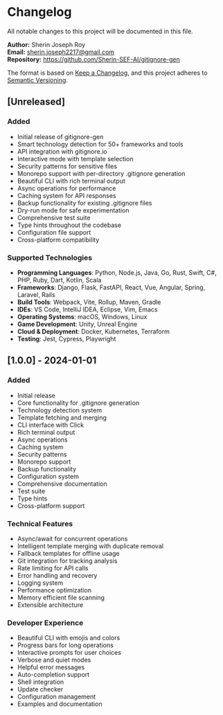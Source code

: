 # Changelog

All notable changes to this project will be documented in this file.

**Author:** Sherin Joseph Roy  
**Email:** sherin.joseph2217@gmail.com  
**Repository:** https://github.com/Sherin-SEF-AI/gitignore-gen

The format is based on [Keep a Changelog](https://keepachangelog.com/en/1.0.0/),
and this project adheres to [Semantic Versioning](https://semver.org/spec/v2.0.0.html).

## [Unreleased]

### Added
- Initial release of gitignore-gen
- Smart technology detection for 50+ frameworks and tools
- API integration with gitignore.io
- Interactive mode with template selection
- Security patterns for sensitive files
- Monorepo support with per-directory .gitignore generation
- Beautiful CLI with rich terminal output
- Async operations for performance
- Caching system for API responses
- Backup functionality for existing .gitignore files
- Dry-run mode for safe experimentation
- Comprehensive test suite
- Type hints throughout the codebase
- Configuration file support
- Cross-platform compatibility

### Supported Technologies
- **Programming Languages**: Python, Node.js, Java, Go, Rust, Swift, C#, PHP, Ruby, Dart, Kotlin, Scala
- **Frameworks**: Django, Flask, FastAPI, React, Vue, Angular, Spring, Laravel, Rails
- **Build Tools**: Webpack, Vite, Rollup, Maven, Gradle
- **IDEs**: VS Code, IntelliJ IDEA, Eclipse, Vim, Emacs
- **Operating Systems**: macOS, Windows, Linux
- **Game Development**: Unity, Unreal Engine
- **Cloud & Deployment**: Docker, Kubernetes, Terraform
- **Testing**: Jest, Cypress, Playwright

## [1.0.0] - 2024-01-01

### Added
- Initial release
- Core functionality for .gitignore generation
- Technology detection system
- Template fetching and merging
- CLI interface with Click
- Rich terminal output
- Async operations
- Caching system
- Security patterns
- Monorepo support
- Backup functionality
- Configuration system
- Comprehensive documentation
- Test suite
- Type hints
- Cross-platform support

### Technical Features
- Async/await for concurrent operations
- Intelligent template merging with duplicate removal
- Fallback templates for offline usage
- Git integration for tracking analysis
- Rate limiting for API calls
- Error handling and recovery
- Logging system
- Performance optimization
- Memory efficient file scanning
- Extensible architecture

### Developer Experience
- Beautiful CLI with emojis and colors
- Progress bars for long operations
- Interactive prompts for user choices
- Verbose and quiet modes
- Helpful error messages
- Auto-completion support
- Shell integration
- Update checker
- Configuration management
- Examples and documentation 